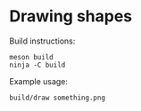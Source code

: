 # Drawing shapes

Build instructions:
```
meson build
ninja -C build
```

Example usage:
```
build/draw something.png
```
